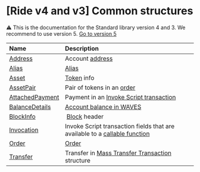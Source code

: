 # [Ride v4 and v3] Common structures

:warning: This is the documentation for the Standard library version 4 and 3. We recommend to use version 5. [Go to version 5](/en/ride/structures/common-structures/)

| Name | Description |
| :--- | :--- |
| [Address](/en/ride/v4/structures/common-structures/address) | Account [address](/en/blockchain/account/address) |
| [Alias](/en/ride/v4/structures/common-structures/alias) | [Alias](/en/blockchain/account/alias) |
| [Asset](/en/ride/v4/structures/common-structures/asset) | [Token](/en/blockchain/token/) info |
| [AssetPair](/en/ride/v4/structures/common-structures/asset-pair) | Pair of tokens in an [order](/en/blockchain/order) |
| [AttachedPayment](/en/ride/v4/structures/common-structures/attached-payment) | Payment in an [Invoke Script transaction](/en/blockchain/transaction-type/invoke-script-transaction) |
| [BalanceDetails](/en/ride/v4/structures/common-structures/balance-details) | [Account balance in WAVES](/en/blockchain/account/account-balance) |
| [BlockInfo](/en/ride/v4/structures/common-structures/block-info) | [Block](/en/blockchain/block/) header |
| [Invocation](/en/ride/v4/structures/common-structures/invocation) | Invoke Script transaction fields that are available to a [callable function](/en/ride/v4/functions/callable-function) |
| [Order](/en/ride/v4/structures/common-structures/order) | [Order](/en/blockchain/order) |
| [Transfer](/en/ride/v4/structures/common-structures/transfer) | Transfer in [Mass Transfer Transaction](/en/blockchain/transaction-type/mass-transfer-transaction) structure |
